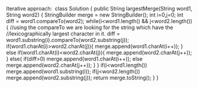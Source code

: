Iterative approach:
​
class Solution {
public String largestMerge(String word1, String word2) {
StringBuilder merge = new StringBuilder();
int i=0,j=0;
int diff = word1.compareTo(word2);
while(i<word1.length() && j<word2.length()){
//using the compareTo we are looking for the string which have the
//lexicographically largest character in it.
diff = word1.substring(i).compareTo(word2.substring(j));
if(word1.charAt(i)>word2.charAt(j)){
merge.append(word1.charAt(i++));
}
else if(word1.charAt(i)<word2.charAt(j)){
merge.append(word2.charAt(j++));
}
else{
if(diff>0) merge.append(word1.charAt(i++));
else merge.append(word2.charAt(j++));
}
}
if(i<word1.length()) merge.append(word1.substring(i));
if(j<word2.length()) merge.append(word2.substring(j));
return merge.toString();
}
}
